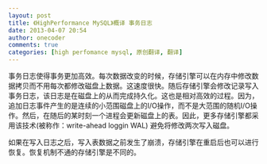 ```yaml
---
layout: post
title: 《HighPerformance MySQL》概译 事务日志
date: 2013-04-07 20:54
author: onecoder
comments: true
categories: [high perfomance mysql, 原创翻译, 翻译]
---
```

<p>
	事务日志使得事务更加高效。每次数据改变的时候，存储引擎可以在内存中修改数据拷贝而不用每次都修改磁盘上数据。这速度很快。随后存储引擎会修改记录写入事务日志，该日志是在磁盘上的从而完成持久化。这也是相对高效的过程。因为，追加日志事件产生的是连续的小范围磁盘上的I/O操作，而不是大范围的随机I/O操作。然后，在随后的某时刻一个进程会更新磁盘上的表。因此，更多存储引擎都采用该技术(被称作：write-ahead loggin WAL) 避免将修改两次写入磁盘。</p>
<p>
	如果在写入日志之后，写入表数据之前发生了崩溃，存储引擎在重启后也可以进行恢复。恢复机制不通的存储引擎是不同的。</p>

